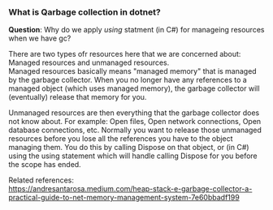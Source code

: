 ### What is Qarbage collection in dotnet? ###
**Question**: Why do we apply _using_ statment (in C#) for manageing resources when we have gc?

There are two types ofr resources here that we are concerned about: Managed resources and unmanaged resources.   
Managed resources basically means "managed memory" that is managed by the garbage collector. When you no longer have any references to a managed object (which uses managed memory), the garbage collector will (eventually) release that memory for you.

Unmanaged resources are then everything that the garbage collector does not know about. For example: Open files, Open network connections, Open database connections, etc.
Normally you want to release those unmanaged resources before you lose all the references you have to the object managing them. You do this by calling Dispose on that object, or (in C#) using the using statement which will handle calling Dispose for you before the scope has ended.

Related references:   
https://andresantarosa.medium.com/heap-stack-e-garbage-collector-a-practical-guide-to-net-memory-management-system-7e60bbadf199
